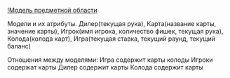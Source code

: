 [!Модель предметной области](https://github.com/bashkov-01/rtippo/issues/1#issue-2191411905)






Модели и их атрибуты. 
Дилер(текущая рука), Карта(название карты, значение карты), Игрок(имя игрока, количество фишек, текущая рука), Колода(колода карт), Игра(текущая ставка, текущий раунд, текущий баланс)

Отношения между моделями:
Игра содержит карты колоды
Игроки содержат карты
Дилер содержит карты
Колода содержит карты
